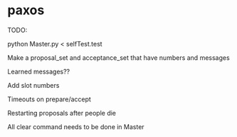 paxos
=====
TODO:

python Master.py < selfTest.test

Make a proposal_set and acceptance_set that have numbers and messages

Learned messages??

Add slot numbers

Timeouts on prepare/accept

Restarting proposals after people die

All clear command needs to be done in Master
